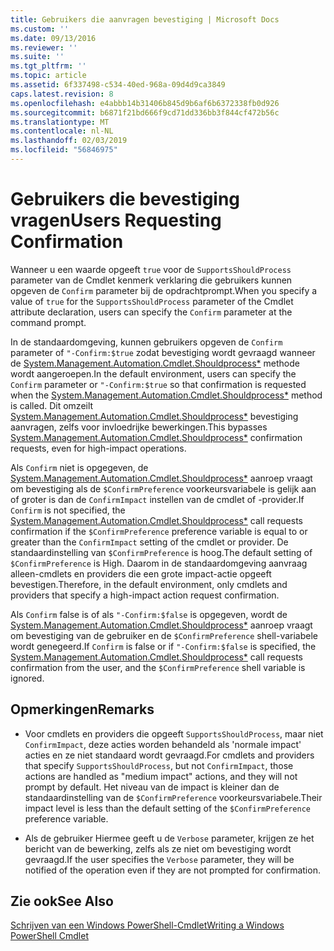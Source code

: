 ```yaml
---
title: Gebruikers die aanvragen bevestiging | Microsoft Docs
ms.custom: ''
ms.date: 09/13/2016
ms.reviewer: ''
ms.suite: ''
ms.tgt_pltfrm: ''
ms.topic: article
ms.assetid: 6f337498-c534-40ed-968a-09d4d9ca3849
caps.latest.revision: 8
ms.openlocfilehash: e4abbb14b31406b845d9b6af6b6372338fb0d926
ms.sourcegitcommit: b6871f21bd666f9cd71dd336bb3f844cf472b56c
ms.translationtype: MT
ms.contentlocale: nl-NL
ms.lasthandoff: 02/03/2019
ms.locfileid: "56846975"
---
```

# <a name="users-requesting-confirmation"></a><span data-ttu-id="186d7-102">Gebruikers die bevestiging vragen</span><span class="sxs-lookup"><span data-stu-id="186d7-102">Users Requesting Confirmation</span></span>

<span data-ttu-id="186d7-103">Wanneer u een waarde opgeeft `true` voor de `SupportsShouldProcess` parameter van de Cmdlet kenmerk verklaring die gebruikers kunnen opgeven de `Confirm` parameter bij de opdrachtprompt.</span><span class="sxs-lookup"><span data-stu-id="186d7-103">When you specify a value of `true` for the `SupportsShouldProcess` parameter of the Cmdlet attribute declaration, users can specify the `Confirm` parameter at the command prompt.</span></span>

<span data-ttu-id="186d7-104">In de standaardomgeving, kunnen gebruikers opgeven de `Confirm` parameter of `"-Confirm:$true` zodat bevestiging wordt gevraagd wanneer de [System.Management.Automation.Cmdlet.Shouldprocess\*](/dotnet/api/System.Management.Automation.Cmdlet.ShouldProcess) methode wordt aangeroepen.</span><span class="sxs-lookup"><span data-stu-id="186d7-104">In the default environment, users can specify the `Confirm` parameter or `"-Confirm:$true` so that confirmation is requested when the [System.Management.Automation.Cmdlet.Shouldprocess\*](/dotnet/api/System.Management.Automation.Cmdlet.ShouldProcess) method is called.</span></span> <span data-ttu-id="186d7-105">Dit omzeilt [System.Management.Automation.Cmdlet.Shouldprocess\*](/dotnet/api/System.Management.Automation.Cmdlet.ShouldProcess) bevestiging aanvragen, zelfs voor invloedrijke bewerkingen.</span><span class="sxs-lookup"><span data-stu-id="186d7-105">This bypasses [System.Management.Automation.Cmdlet.Shouldprocess\*](/dotnet/api/System.Management.Automation.Cmdlet.ShouldProcess) confirmation requests, even for high-impact operations.</span></span>

<span data-ttu-id="186d7-106">Als `Confirm` niet is opgegeven, de [System.Management.Automation.Cmdlet.Shouldprocess\*](/dotnet/api/System.Management.Automation.Cmdlet.ShouldProcess) aanroep vraagt om bevestiging als de `$ConfirmPreference` voorkeursvariabele is gelijk aan of groter is dan de `ConfirmImpact` instellen van de cmdlet of -provider.</span><span class="sxs-lookup"><span data-stu-id="186d7-106">If `Confirm` is not specified, the [System.Management.Automation.Cmdlet.Shouldprocess\*](/dotnet/api/System.Management.Automation.Cmdlet.ShouldProcess) call requests confirmation if the `$ConfirmPreference` preference variable is equal to or greater than the `ConfirmImpact` setting of the cmdlet or provider.</span></span> <span data-ttu-id="186d7-107">De standaardinstelling van `$ConfirmPreference` is hoog.</span><span class="sxs-lookup"><span data-stu-id="186d7-107">The default setting of `$ConfirmPreference` is High.</span></span> <span data-ttu-id="186d7-108">Daarom in de standaardomgeving aanvraag alleen-cmdlets en providers die een grote impact-actie opgeeft bevestigen.</span><span class="sxs-lookup"><span data-stu-id="186d7-108">Therefore, in the default environment, only cmdlets and providers that specify a high-impact action request confirmation.</span></span>

<span data-ttu-id="186d7-109">Als `Confirm` false is of als `"-Confirm:$false` is opgegeven, wordt de [System.Management.Automation.Cmdlet.Shouldprocess\*](/dotnet/api/System.Management.Automation.Cmdlet.ShouldProcess) aanroep vraagt om bevestiging van de gebruiker en de `$ConfirmPreference` shell-variabele wordt genegeerd.</span><span class="sxs-lookup"><span data-stu-id="186d7-109">If `Confirm` is false or if `"-Confirm:$false` is specified, the [System.Management.Automation.Cmdlet.Shouldprocess\*](/dotnet/api/System.Management.Automation.Cmdlet.ShouldProcess) call requests confirmation from the user, and the `$ConfirmPreference` shell variable is ignored.</span></span>

## <a name="remarks"></a><span data-ttu-id="186d7-110">Opmerkingen</span><span class="sxs-lookup"><span data-stu-id="186d7-110">Remarks</span></span>

- <span data-ttu-id="186d7-111">Voor cmdlets en providers die opgeeft `SupportsShouldProcess`, maar niet `ConfirmImpact`, deze acties worden behandeld als 'normale impact' acties en ze niet standaard wordt gevraagd.</span><span class="sxs-lookup"><span data-stu-id="186d7-111">For cmdlets and providers that specify `SupportsShouldProcess`, but not `ConfirmImpact`, those actions are handled as "medium impact" actions, and they will not prompt by default.</span></span> <span data-ttu-id="186d7-112">Het niveau van de impact is kleiner dan de standaardinstelling van de `$ConfirmPreference` voorkeursvariabele.</span><span class="sxs-lookup"><span data-stu-id="186d7-112">Their impact level is less than the default setting of the `$ConfirmPreference` preference variable.</span></span>

- <span data-ttu-id="186d7-113">Als de gebruiker Hiermee geeft u de `Verbose` parameter, krijgen ze het bericht van de bewerking, zelfs als ze niet om bevestiging wordt gevraagd.</span><span class="sxs-lookup"><span data-stu-id="186d7-113">If the user specifies the `Verbose` parameter, they will be notified of the operation even if they are not prompted for confirmation.</span></span>

## <a name="see-also"></a><span data-ttu-id="186d7-114">Zie ook</span><span class="sxs-lookup"><span data-stu-id="186d7-114">See Also</span></span>

[<span data-ttu-id="186d7-115">Schrijven van een Windows PowerShell-Cmdlet</span><span class="sxs-lookup"><span data-stu-id="186d7-115">Writing a Windows PowerShell Cmdlet</span></span>](./writing-a-windows-powershell-cmdlet.md)
